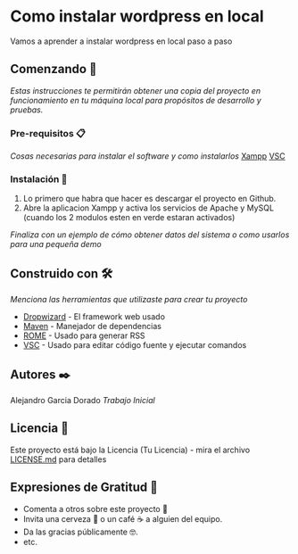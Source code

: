 ﻿# Como instalar wordpress en local
Vamos a aprender a instalar wordpress en local paso a paso


## Comenzando 🚀

_Estas instrucciones te permitirán obtener una copia del proyecto en funcionamiento en tu máquina local para propósitos de desarrollo y pruebas._


### Pre-requisitos 📋
_Cosas necesarias para instalar el software y como instalarlos_
[Xampp](https://www.apachefriends.org/es/download.html)
[VSC](https://code.visualstudio.com/download) 


### Instalación 🔧
1. Lo primero que habra que hacer es descargar el proyecto en Github.
2. Abre la aplicacion Xampp y activa los servicios de Apache y MySQL (cuando los 2 modulos esten en verde estaran activados)


_Finaliza con un ejemplo de cómo obtener datos del sistema o como usarlos para una pequeña demo_


## Construido con 🛠️

_Menciona las herramientas que utilizaste para crear tu proyecto_

* [Dropwizard](http://www.dropwizard.io/1.0.2/docs/) - El framework web usado
* [Maven](https://maven.apache.org/) - Manejador de dependencias
* [ROME](https://rometools.github.io/rome/) - Usado para generar RSS
* [VSC](https://code.visualstudio.com/) - Usado para editar código fuente y ejecutar comandos

## Autores ✒️

Alejandro Garcia Dorado *Trabajo Inicial*

## Licencia 📄

Este proyecto está bajo la Licencia (Tu Licencia) - mira el archivo [LICENSE.md](LICENSE.md) para detalles

## Expresiones de Gratitud 🎁

* Comenta a otros sobre este proyecto 📢
* Invita una cerveza 🍺 o un café ☕ a alguien del equipo. 
* Da las gracias públicamente 🤓.
* etc.
